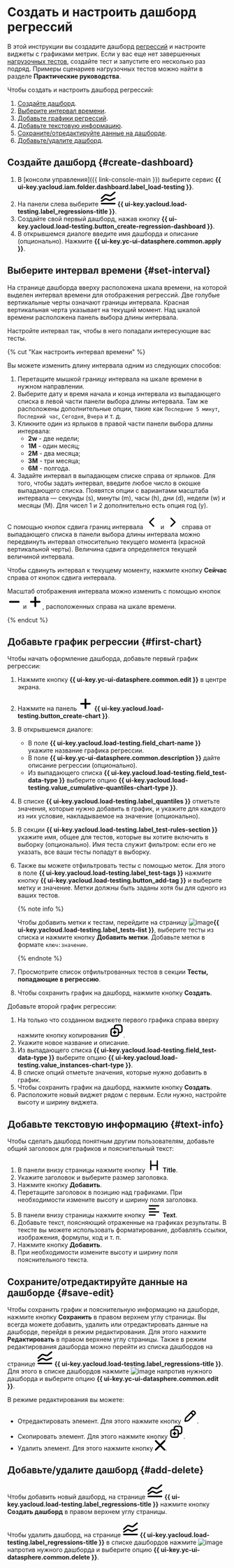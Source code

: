 # Создать и настроить дашборд регрессий

В этой инструкции вы создадите дашборд [регрессий](../concepts/load-test-regressions.md) и настроите виджеты с графиками метрик.
Если у вас еще нет завершенных [нагрузочных тестов](../concepts/index.md), создайте тест и запустите его несколько раз подряд. Примеры сценариев нагрузочных тестов можно найти в разделе **Практические руководства**. 

Чтобы создать и настроить дашборд регрессий:

1. [Создайте дашборд](#create-dashboard).
1. [Выберите интервал времени](#set-interval).
1. [Добавьте графики регрессий](#first-chart).
1. [Добавьте текстовую информацию](#text-info).
1. [Сохраните/отредактируйте данные на дашборде](#save-edit).
1. [Добавьте/удалите дашборд](#add-delete).

## Создайте дашборд {#create-dashboard}

1. В [консоли управления]({{ link-console-main }}) выберите сервис **{{ ui-key.yacloud.iam.folder.dashboard.label_load-testing }}**.
1. На панели слева выберите ![image](../../_assets/load-testing/regressions.svg) **{{ ui-key.yacloud.load-testing.label_regressions-title }}**.
1. Создайте свой первый дашборд, нажав кнопку **{{ ui-key.yacloud.load-testing.button_create-regression-dashboard }}**.
1. В открывшемся диалоге введите имя дашборда и описание (опционально). Нажмите **{{ ui-key.yc-ui-datasphere.common.apply }}**.

## Выберите интервал времени {#set-interval}

На странице дашборда вверху расположена шкала времени, на которой выделен интервал времени для отображения регрессий.
Две голубые вертикальные черты означают границы интервала.
Красная вертикальная черта указывает на текущий момент.
Над шкалой времени расположена панель выбора длины интервала.

Настройте интервал так, чтобы в него попадали интересующие вас тесты.

{% cut "Как настроить интервал времени" %}

Вы можете изменить длину интервала одним из следующих способов:

1. Перетащите мышкой границу интервала на шкале времени в нужном направлении.
1. Выберите дату и время начала и конца интервала из выпадающего списка в левой части панели выбора длины интервала.
   Там же расположены дополнительные опции, такие как `Последние 5 минут`, `Последний час`, `Сегодня`, `Вчера` и т. д.
1. Кликните один из ярлыков в правой части панели выбора длины интервала:
   - **2w** - две недели;
   - **1M** - один месяц;
   - **2M** - два месяца;
   - **3M** - три месяца;
   - **6M** - полгода.
1. Задайте интервал в выпадающем списке справа от ярлыков.
   Для того, чтобы задать интервал, введите любое число в окошке выпадающего списка.
   Появятся опции с вариантами масштаба интервала — секунды (s), минуты (m), часы (h), дни (d), недели (w) и месяцы (M). 
   Для чисел 1 и 2 дополнительно есть опция год (y).

С помощью кнопок сдвига границ интервала ![image](../../_assets/load-testing/shift-left.svg) и ![image](../../_assets/load-testing/shift-right.svg) справа от выпадающего списка в панели выбора длины интервала можно передвинуть интервал относительно текущего момента (красной вертикальной черты). 
Величина сдвига определяется текущей величиной интервала.

Чтобы сдвинуть интервал к текущему моменту, нажмите кнопку **Сейчас** справа от кнопок сдвига интервала.

Масштаб отображения интервала можно изменить с помощью кнопок ![image](../../_assets/load-testing/minus.svg) и ![image](../../_assets/load-testing/plus.svg), расположенных справа на шкале времени.

{% endcut %}

## Добавьте график регрессии {#first-chart}

Чтобы начать оформление дашборда, добавьте первый график регрессии:

1. Нажмите кнопку **{{ ui-key.yc-ui-datasphere.common.edit }}** в центре экрана.
1. Нажмите на панель ![image](../../_assets/load-testing/plus.svg) **{{ ui-key.yacloud.load-testing.button_create-chart }}**.
1. В открывшемся диалоге:
   - В поле **{{ ui-key.yacloud.load-testing.field_chart-name }}** укажите название графика регрессии.
   - В поле **{{ ui-key.yc-ui-datasphere.common.description }}** дайте описание регрессии (опционально).
   - Из выпадающего списка **{{ ui-key.yacloud.load-testing.field_test-data-type }}** выберите опцию **{{ ui-key.yacloud.load-testing.value_cumulative-quantiles-chart-type }}**.
1. В списке **{{ ui-key.yacloud.load-testing.label_quantiles }}** отметьте значения, которые нужно добавить в график, и укажите для каждого из них условие, накладываемое на значение (опционально).
1. В секции **{{ ui-key.yacloud.load-testing.label_test-rules-section }}** укажите имя, общее для тестов, которые вы хотите включить в выборку (опционально). Имя теста служит фильтром: если его не указать, все ваши тесты попадут в выборку.
1. Также вы можете отфильтровать тесты с помощью меток. Для этого в поле **{{ ui-key.yacloud.load-testing.label_test-tags }}** нажмите кнопку **{{ ui-key.yacloud.load-testing.button_add-tag }}** и выберите метку и значение.
   Метки должны быть заданы хотя бы для одного из ваших тестов.

   {% note info %}

   Чтобы добавить метки к тестам, перейдите на страницу ![image](../../_assets/load-testing/test.svg)**{{ ui-key.yacloud.load-testing.label_tests-list }}**, выберите тесты из списка и нажмите кнопку **Добавить метки**.
   Добавьте метки в формате `ключ:значение`.
   
   {% endnote %}

1. Просмотрите список отфильтрованных тестов в секции **Тесты, попадающие в регрессию**.
1. Чтобы сохранить график на дашборд, нажмите кнопку **Создать**.

Добавьте второй график регрессии: 

1. На только что созданном виджете первого графика справа вверху нажмите кнопку копирования ![image](../../_assets/load-testing/edit-copy.svg).
1. Укажите новое название и описание.
1. Из выпадающего списка **{{ ui-key.yacloud.load-testing.field_test-data-type }}** выберите опцию **{{ ui-key.yacloud.load-testing.value_instances-chart-type }}**.
1. В списке опций отметьте значения, которые нужно добавить в график.
1. Чтобы сохранить график на дашборд, нажмите кнопку **Создать**.
1. Расположите новый виджет рядом с первым. Если нужно, настройте высоту и ширину виджета.

## Добавьте текстовую информацию {#text-info}

Чтобы сделать дашборд понятным другим пользователям, добавьте общий заголовок для графиков и пояснительный текст:

1. В панели внизу страницы нажмите кнопку ![image](../../_assets/load-testing/header.svg) **Title**.
1. Укажите заголовок и выберите размер заголовка.
1. Нажмите кнопку **Добавить**.
1. Перетащите заголовок в позицию над графиками. При необходимости измените высоту и ширину поля заголовка.
1. В панели внизу страницы нажмите кнопку ![image](../../_assets/load-testing/text.svg) **Text**.
1. Добавьте текст, поясняющий отраженные на графиках результаты. В тексте вы можете использовать форматирование, добавлять ссылки, изображения, формулы, код и т. п.
1. Нажмите кнопку **Добавить**.
1. При необходимости измените высоту и ширину поля пояснительного текста.

## Сохраните/отредактируйте данные на дашборде {#save-edit}

Чтобы сохранить график и пояснительную информацию на дашборде, нажмите кнопку **Сохранить** в правом верхнем углу страницы.
Вы всегда можете добавить, удалить или отредактировать данные на дашборде, перейдя в режим редактирования. Для этого нажмите **Редактировать** в правом верхнем углу страницы.
Также в режим редактирования дашборда можно перейти из списка дашбордов на странице ![image](../../_assets/load-testing/regressions.svg) **{{ ui-key.yacloud.load-testing.label_regressions-title }}**. Для этого в списке дашбордов нажмите ![image](../../_assets/options.svg) напротив нужного дашборда и выберите опцию **{{ ui-key.yc-ui-datasphere.common.edit }}**.

В режиме редактирования вы можете:
- Отредактировать элемент. Для этого нажмите кнопку ![image](../../_assets/load-testing/edit-pen.svg).
- Скопировать элемент. Для этого нажмите кнопку ![image](../../_assets/load-testing/edit-copy.svg).
- Удалить элемент. Для этого нажмите кнопку ![image](../../_assets/load-testing/edit-cross.svg).

## Добавьте/удалите дашборд {#add-delete}

Чтобы добавить новый дашборд, на странице ![image](../../_assets/load-testing/regressions.svg) **{{ ui-key.yacloud.load-testing.label_regressions-title }}** нажмите кнопку **Создать дашборд** в правом верхнем углу страницы.

Чтобы удалить дашборд, на странице ![image](../../_assets/load-testing/regressions.svg) **{{ ui-key.yacloud.load-testing.label_regressions-title }}** в списке дашбордов нажмите ![image](../../_assets/options.svg) напротив нужного дашборда и выберите опцию **{{ ui-key.yc-ui-datasphere.common.delete }}**.



